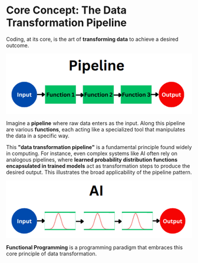 # Core Concept: The Data Transformation Pipeline

Coding, at its core, is the art of **transforming data** to achieve a desired outcome.

![Pipeline image](https://raw.githubusercontent.com/ken-okabe/web-images5/main/img_1744449185892.png)

Imagine a **pipeline** where raw data enters as the input. 
Along this pipeline are various **functions**, each acting like a specialized tool that manipulates the data in a specific way.

This **"data transformation pipeline"** is a fundamental principle found widely in computing. For instance, even complex systems like AI often rely on analogous pipelines, where **learned probability distribution functions encapsulated in trained models** act as transformation steps to produce the desired output. This illustrates the broad applicability of the pipeline pattern.

![Functional programming pipeline image](https://raw.githubusercontent.com/ken-okabe/web-images5/main/img_1744449300196.png)

**Functional Programming** is a programming paradigm that embraces this core principle of data transformation.